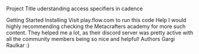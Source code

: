 Project Title uderstanding access specifiers in cadence

Getting Started Installing Visit play.flow.com to run this code Help I would highly recommending checking the Metacrafters academy for more such content. They helped me a lot, as their discord server was pretty active with all the community members being so nice and helpful! Authors Gargi Raulkar :)
